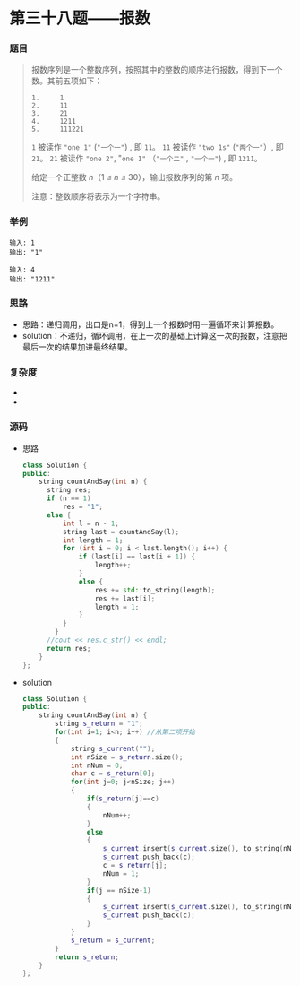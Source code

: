 # 第三十八题——报数

### 题目

> 报数序列是一个整数序列，按照其中的整数的顺序进行报数，得到下一个数。其前五项如下：
>
> ```
> 1.     1
> 2.     11
> 3.     21
> 4.     1211
> 5.     111221
> ```
>
> `1` 被读作  `"one 1"`  (`"一个一"`) , 即 `11`。
>  `11` 被读作 `"two 1s"` (`"两个一"`）, 即 `21`。
>  `21` 被读作 `"one 2"`,  "`one 1"` （`"一个二"` ,  `"一个一"`) , 即 `1211`。
>
> 给定一个正整数 *n*（1 ≤ *n* ≤ 30），输出报数序列的第 *n* 项。
>
> 注意：整数顺序将表示为一个字符串。

### 举例

```
输入: 1
输出: "1"

输入: 4
输出: "1211"
```

### 思路

* 思路：递归调用，出口是n=1，得到上一个报数时用一遍循环来计算报数。
* solution：不递归，循环调用，在上一次的基础上计算这一次的报数，注意把最后一次的结果加进最终结果。

### 复杂度

- 
- 


### 源码

* 思路

  ```c++
  class Solution {
  public:
      string countAndSay(int n) {
  		string res;
  		if (n == 1)
  			res = "1";
  		else {
  			int l = n - 1;
  			string last = countAndSay(l);
  			int length = 1;
  			for (int i = 0; i < last.length(); i++) {
  				if (last[i] == last[i + 1]) {
  					length++;
  				}
  				else {
  					res += std::to_string(length);
  					res += last[i];
  					length = 1;
  				}
  			}
          }
  		//cout << res.c_str() << endl;
  		return res;
      }
  };
  ```

* solution

  ```c++
  class Solution {
  public:
      string countAndSay(int n) {
          string s_return = "1";
          for(int i=1; i<n; i++) //从第二项开始
          {
              string s_current("");
              int nSize = s_return.size();
              int nNum = 0;
              char c = s_return[0];
              for(int j=0; j<nSize; j++)
              {
                  if(s_return[j]==c)
                  {
                      nNum++;
                  }
                  else
                  {
                      s_current.insert(s_current.size(), to_string(nNum));
                      s_current.push_back(c);
                      c = s_return[j];
                      nNum = 1;
                  }
                  if(j == nSize-1)
                  {
                      s_current.insert(s_current.size(), to_string(nNum));
                      s_current.push_back(c);
                  }
              }
              s_return = s_current;
          }
          return s_return;
      }
  };
  ```


